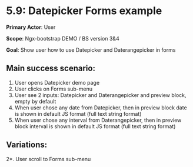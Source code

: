 5.9: Datepicker Forms example
=============================
**Primary Actor**: User

**Scope**: Ngx-bootstrap DEMO / BS version 3&4

**Goal**: Show user how to use Datepicker and Daterangepicker in forms

Main success scenario:
----------------------
1. User opens Datepicker demo page
2. User clicks on Forms sub-menu
3. User see 2 inputs: Datepicker and Daterangepicker and preview block, empty by default
4. When user chose any date from Datepicker, then in preview block date is shown in default JS format (full text string format)
5. When user chose any interval from Daterangepicker, then in preview block interval is shown in default JS format (full text string format)


Variations:
-----------
2*. User scroll to Forms sub-menu
